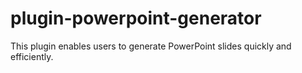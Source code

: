 # plugin-powerpoint-generator
This plugin enables users to generate PowerPoint slides quickly and efficiently.
